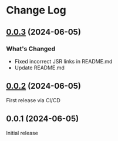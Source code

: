 # Change Log

## [0.0.3](https://github.com/havelessbemore/munkres/compare/v0.0.2...v0.0.3) (2024-06-05)

### What's Changed

- Fixed incorrect JSR links in README.md
- Update README.md

## [0.0.2](https://github.com/havelessbemore/munkres/compare/v0.0.1...v0.0.2) (2024-06-05)

First release via CI/CD

## 0.0.1 (2024-06-05)

Initial release
